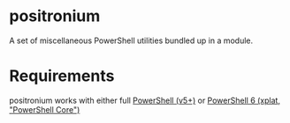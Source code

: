 # positronium

A set of miscellaneous PowerShell utilities bundled up in a module.

# Requirements

positronium works with either full [PowerShell (v5+)](https://docs.microsoft.com/en-us/powershell/scripting/setup/installing-windows-powershell?view=powershell-5.1) or [PowerShell 6 (xplat, "PowerShell Core")](https://docs.microsoft.com/en-us/powershell/azure/install-azurermps-maclinux?view=azurermps-4.4.1#step-1-install-powershell-6-beta)

